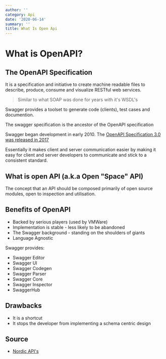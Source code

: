 ```yaml
---
author: ''
category: Api
date: '2020-06-14'
summary: ''
title: What Is Open Api
---
```

# What is OpenAPI?

## The OpenAPI Specification

It is a specification and initiative to create machine readable files to describe, produce, consume and visualize RESTful web services.

> Similar to what SOAP was done for years with it's WSDL's

Swagger provides a toolset to generate code (clients), test cases and documention.

The swagger specification is the ancestor of the OpenAPI specification

Swagger began development in early 2010.
The [OpenAPI Specification 3.0 was released in 2017](https://github.com/OAI/OpenAPI-Specification)

Essentially it makes client and server communication easier by making it easy for client and server developers to communicate and stick to a consistent standard.

## What is open API (a.k.a Open "Space" API)

The concept that an API should be composed primarily of open source modules, open to inspection and utilisation.

## Benefits of OpenAPI

* Backed by serious players (used by VMWare)
* Implementation is stable - less likely to be abandoned
* The Swagger background - standing on the shoulders of giants
* Language Agnostic

Swagger provides:

* Swagger Editor
* Swagger UI
* Swagger Codegen
* Swagger Parser
* Swagger Core
* Swagger Inspector
* SwaggerHub

## Drawbacks

* It is a shortcut
* It stops the developer from implementing a schema centric design

## Source

* [Nordic API's](https://nordicapis.com/what-should-you-consider-before-openapi-adoption/)
